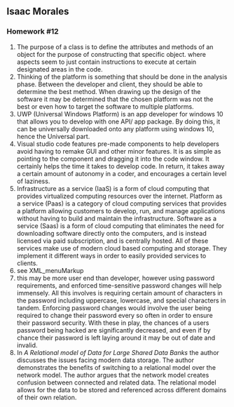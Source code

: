 ## Isaac Morales ##
### Homework #12 ###
1. The purpose of a class is to define the attributes and methods of an object for the purpose of constructing that specific object. where aspects seem to just contain instructions to execute at certain designated areas in the code.
2. Thinking of the platform is something that should be done in the analysis phase. Between the developer and client, they should be able to determine the best method. When drawing up the design of the software it may be determined that the chosen platform was not the best or even how to target the software to multiple platforms. 
3. UWP (Universal Windows Platform) is an app developer for windows 10 that allows you to develop with one API/ app package. By doing this, it can be universally downloaded onto any platform using windows 10, hence the Universal part. 
4. Visual studio code features pre-made components to help developers avoid having to remake GUI and other minor features. It is as simple as pointing to the component and dragging it into the code window. It certainly helps the time it takes to develop code. In return, it takes away a certain amount of autonomy in a coder, and encourages a certain level of laziness. 
5. Infrastructure as a service (IaaS) is a form of cloud computing that provides virtualized computing resources over the internet. Platform as a service (Paas) is a category of cloud computing services that provides a platform allowing customers to develop, run, and manage applications without having to build and maintain the infrastructure. Software as a service (Saas) is a form of cloud computing that eliminates the need for downloading software directly onto the computers, and is instead licensed via paid subscription, and is centrally hosted. All of these services make use of modern cloud based computing and storage. They implement it different ways in order to easily provided services to clients.
6. see XML_menuMarkup
7. this may be more user end than developer, however using password requirements, and enforced time-sensitive password changes will help immensely. All this involves is requiring certain amount of characters in the password including uppercase, lowercase, and special characters in tandem. Enforcing password changes would involve the user being required to change their password every so often in order to ensure their password security. With these in play, the chances of a users password being hacked are significantly decreased, and even if by chance their password is left laying around it may be out of date and invalid. 
8. In *A Relational model of Data for Large Shared Data Banks* the author discusses the issues facing modern data storage. The author demonstrates the benefits of switching to a relational model over the network model. The author argues that the network model creates confusion between connected and related data. The relational model allows for the data to be stored and referenced across different domains of their own relation. 